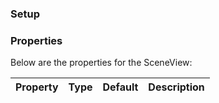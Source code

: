 ### Setup

### Properties

Below are the properties for the SceneView:

Property | Type | Default | Description
--- | --- | --- | ---